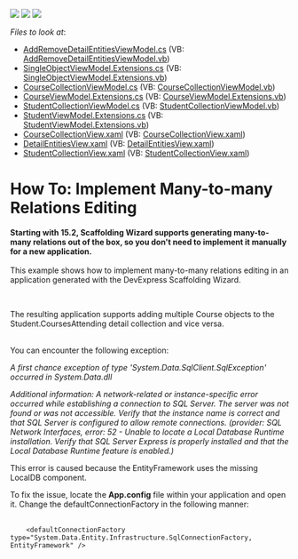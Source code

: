 <!-- default badges list -->
![](https://img.shields.io/endpoint?url=https://codecentral.devexpress.com/api/v1/VersionRange/128658957/14.1.6%2B)
[![](https://img.shields.io/badge/Open_in_DevExpress_Support_Center-FF7200?style=flat-square&logo=DevExpress&logoColor=white)](https://supportcenter.devexpress.com/ticket/details/T141250)
[![](https://img.shields.io/badge/📖_How_to_use_DevExpress_Examples-e9f6fc?style=flat-square)](https://docs.devexpress.com/GeneralInformation/403183)
<!-- default badges end -->
<!-- default file list -->
*Files to look at*:

* [AddRemoveDetailEntitiesViewModel.cs](./CS/Scaffolding.ManyToMany/Common/ViewModel/AddRemoveDetailEntitiesViewModel.cs) (VB: [AddRemoveDetailEntitiesViewModel.vb](./VB/Scaffolding.ManyToMany/Common/ViewModel/AddRemoveDetailEntitiesViewModel.vb))
* [SingleObjectViewModel.Extensions.cs](./CS/Scaffolding.ManyToMany/Common/ViewModel/SingleObjectViewModel.Extensions.cs) (VB: [SingleObjectViewModel.Extensions.vb](./VB/Scaffolding.ManyToMany/Common/ViewModel/SingleObjectViewModel.Extensions.vb))
* [CourseCollectionViewModel.cs](./CS/Scaffolding.ManyToMany/ViewModels/CourseCollectionViewModel.cs) (VB: [CourseCollectionViewModel.vb](./VB/Scaffolding.ManyToMany/ViewModels/CourseCollectionViewModel.vb))
* [CourseViewModel.Extensions.cs](./CS/Scaffolding.ManyToMany/ViewModels/CourseViewModel.Extensions.cs) (VB: [CourseViewModel.Extensions.vb](./VB/Scaffolding.ManyToMany/ViewModels/CourseViewModel.Extensions.vb))
* [StudentCollectionViewModel.cs](./CS/Scaffolding.ManyToMany/ViewModels/StudentCollectionViewModel.cs) (VB: [StudentCollectionViewModel.vb](./VB/Scaffolding.ManyToMany/ViewModels/StudentCollectionViewModel.vb))
* [StudentViewModel.Extensions.cs](./CS/Scaffolding.ManyToMany/ViewModels/StudentViewModel.Extensions.cs) (VB: [StudentViewModel.Extensions.vb](./VB/Scaffolding.ManyToMany/ViewModels/StudentViewModel.Extensions.vb))
* [CourseCollectionView.xaml](./CS/Scaffolding.ManyToMany/Views/CourseCollectionView.xaml) (VB: [CourseCollectionView.xaml](./VB/Scaffolding.ManyToMany/Views/CourseCollectionView.xaml))
* [DetailEntitiesView.xaml](./CS/Scaffolding.ManyToMany/Views/DetailEntitiesView.xaml) (VB: [DetailEntitiesView.xaml](./VB/Scaffolding.ManyToMany/Views/DetailEntitiesView.xaml))
* [StudentCollectionView.xaml](./CS/Scaffolding.ManyToMany/Views/StudentCollectionView.xaml) (VB: [StudentCollectionView.xaml](./VB/Scaffolding.ManyToMany/Views/StudentCollectionView.xaml))
<!-- default file list end -->
# How To: Implement Many-to-many Relations Editing


<p><strong>Starting with 15.2, Scaffolding Wizard supports generating many-to-many relations out of the box, so you don't need to implement it manually for a new application.</strong><br><br>This example shows how to implement many-to-many relations editing in an application generated with the DevExpress Scaffolding Wizard.</p>
<br>
<p>The resulting application supports adding multiple Course objects to the Student.CoursesAttending detail collection and vice versa.<br><br></p>
<p>You can encounter the following exception:</p>
<p><em>A first chance exception of type 'System.Data.SqlClient.SqlException' occurred in System.Data.dll</em></p>
<p><em>Additional information: A network-related or instance-specific error occurred while establishing a connection to SQL Server. The server was not found or was not accessible. Verify that the instance name is correct and that SQL Server is configured to allow remote connections. (provider: SQL Network Interfaces, error: 52 - Unable to locate a Local Database Runtime installation. Verify that SQL Server Express is properly installed and that the Local Database Runtime feature is enabled.)</em></p>
<p>This error is caused because the EntityFramework uses the missing LocalDB component.</p>
<p>To fix the issue, locate the <strong>App.config</strong> file within your application and open it. Change the defaultConnectionFactory in the following manner:<br><br></p>


```xaml
    <defaultConnectionFactory type="System.Data.Entity.Infrastructure.SqlConnectionFactory, EntityFramework" /> 
```



<br/>


